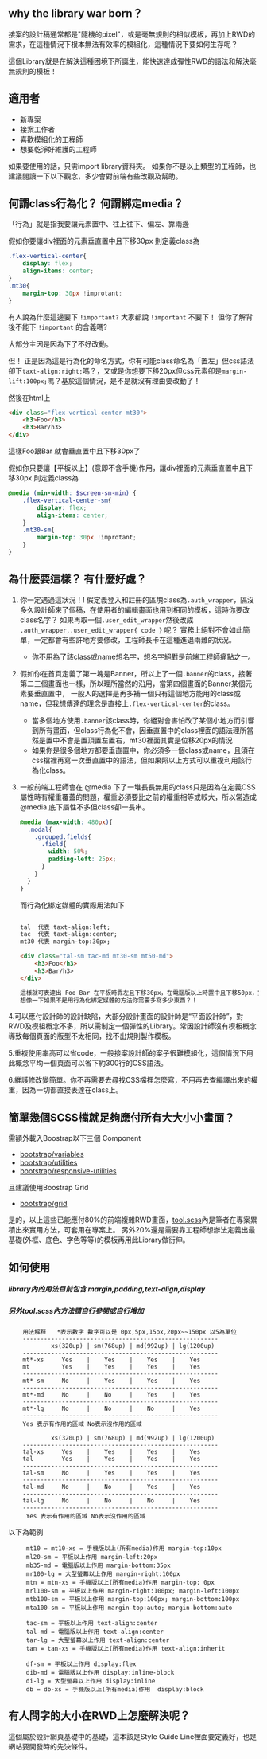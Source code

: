 ## **why the library war born？**
接案的設計稿通常都是"隨機的pixel"，或是毫無規則的相似模板，再加上RWD的需求，在這種情況下根本無法有效率的模組化，這種情況下要如何生存呢？

這個Library就是在解決這種困境下所誕生，能快速達成彈性RWD的語法和解決毫無規則的模板！

## **適用者**
* 新專案
* 接案工作者
* 喜歡模組化的工程師
* 想要乾淨好維護的工程師

如果要使用的話，只需import library資料夾。
如果你不是以上類型的工程師，也建議閱讀一下以下觀念，多少會對前端有些改觀及幫助。


## **何謂class行為化？ 何謂綁定media？**

「行為」就是指我要讓元素置中、往上往下、偏左、靠兩邊

假如你要讓div裡面的元素垂直置中且下移30px 則定義class為
```scss
.flex-vertical-center{
    display: flex;
    align-items: center;
}
.mt30{
    margin-top: 30px !improtant;
}
```
有人說為什麼這邊要下 `!important?` 大家都說 `!important` 不要下！
但你了解背後不能下 `!important` 的含義嗎? 

大部分主因是因為下了不好改動。

但！ 正是因為這是行為化的命名方式，你有可能class命名為「置左」但css語法卻下`taxt-align:right;`嗎？，又或是你想要下移20px但css元素卻是`margin-lift:100px;`嗎？基於這個情況，是不是就沒有理由要改動了！



然後在html上
```html
<div class="flex-vertical-center mt30">
    <h3>Foo</h3>
    <h3>Bar/h3>
</div>
```
這樣Foo跟Bar 就會垂直置中且下移30px了


假如你只要讓【平板以上】(意即不含手機)作用，讓div裡面的元素垂直置中且下移30px 則定義class為
```scss
@media (min-width: $screen-sm-min) {
    .flex-vertical-center-sm{
        display: flex;
        align-items: center;
    }
    .mt30-sm{
        margin-top: 30px !improtant;
    }
}
```
## **為什麼要這樣？ 有什麼好處？**

1. 你一定遇過這狀況！! 假定義登入和註冊的區塊class為`.auth_wrapper`，隔沒多久設計師來了個稿，在使用者的編輯畫面也用到相同的模板，這時你要改class名字？
如果再取一個`.user_edit_wrapper`然後改成 `.auth_wrapper,.user_edit_wrapper{ code }` 呢？
實務上絕對不會如此簡單，一定都會有些許地方要修改，工程師長卡在這種進退兩難的狀況。

    * 你不用為了該class或name想名字，想名字絕對是前端工程師痛點之一。

2. 假如你在首頁定義了第一塊是Banner，所以上了一個`.banner`的class，接著第二三個畫面也一樣，所以理所當然的沿用，當第四個畫面的Banner某個元素要垂直置中，
一般人的選擇是再多補一個只有這個地方能用的class或name，但我想傳達的理念是直接上`.flex-vertical-center`的class。

    * 當多個地方使用`.banner`該class時，你絕對會害怕改了某個小地方而引響到所有畫面，但class行為化不會，因垂直置中的class裡面的語法理所當然是置中不會是置頂置左置右，mt30裡面其實是位移20px的情況
    * 如果你是很多個地方都要垂直置中，你必須多一個class或name，且須在css檔裡再寫一次垂直置中的語法，但如果照以上方式可以重複利用該行為化class。

3. 一般前端工程師會在 @media 下了一堆長長無用的class只是因為在定義CSS屬性時有權重覆蓋的問題，權重必須要比之前的權重相等或較大，所以常造成 @media 底下屬性不多但class卻一長串。
    ```scss
    @media (max-width: 480px){
      .modal{
        .grouped.fields{
          .field{
            width: 50%;
            padding-left: 25px;
          }
        }
      }
    }
    ```
    而行為化綁定媒體的實際用法如下    
    ```html
    
    tal  代表 taxt-align:left;
    tac  代表 taxt-align:center;
    mt30 代表 margin-top:30px;
    
    <div class="tal-sm tac-md mt30-sm mt50-md">
        <h3>Foo</h3>
        <h3>Bar/h3>
    </div>
    
    這樣就可表達出 Foo Bar 在平板時靠左且下移30px，在電腦版以上時置中且下移50px，完全不用再多寫任何CSS及class  
    想像一下如果不是用行為化綁定媒體的方法你需要多寫多少東西？！
    ```

4.可以應付設計師的設計缺陷，大部分設計畫面的設計師是“平面設計師”，對RWD及模組概念不多，所以需制定一個彈性的Library。常因設計師沒有模板概念導致每個頁面的版型不太相同，找不出規則製作模板。

5.重複使用率高可以省code，一般接案設計師的案子很難模組化，這個情況下用此概念平均一個頁面可以省下約300行的CSS語法。

6.維護修改變簡單。你不再需要去尋找CSS檔裡怎麼寫，不用再去查編譯出來的權重，因為一切都直接表達在class上。

## **簡單幾個SCSS檔就足夠應付所有大大小小畫面？**
需額外載入Boostrap以下三個 Component
* [bootstrap/variables](https://github.com/twbs/bootstrap/blob/v4-dev/scss/_variables.scss)
* [bootstrap/utilities](https://github.com/twbs/bootstrap/tree/v4-dev/scss/utilities)
* [bootstrap/responsive-utilities](http://getbootstrap.com/css/#responsive-utilities)

且建議使用Boostrap Grid
* [bootstrap/grid](https://github.com/twbs/bootstrap/blob/v4-dev/scss/bootstrap-grid.scss)

是的，以上這些已能應付80%的前端複雜RWD畫面，[tool.scss](https://github.com/lustan3216/Behavior-Bind-Media/blob/master/tool.scss)內是筆者在專案累積出來實用方法，可套用在專案上。
另外20%還是需要靠工程師想辦法定義出最基礎(外框、底色、字色等等)的模板再用此Library做衍伸。


## **如何使用**
##### library內的用法目前包含 margin,padding,text-align,display
##### 另外tool.scss內方法請自行參閱或自行增加
```
    用法解釋   *表示數字 數字可以是 0px,5px,15px,20px~~150px 以5為單位
    -------------------------------------------------------
            xs(320up) | sm(768up) | md(992up) | lg(1200up)
    -------------------------------------------------------
    mt*-xs     Yes    |    Yes    |    Yes    |    Yes
    mt         Yes    |    Yes    |    Yes    |    Yes
    -------------------------------------------------------
    mt*-sm     No     |    Yes    |    Yes    |    Yes
    -------------------------------------------------------
    mt*-md     No     |    No     |    Yes    |    Yes
    -------------------------------------------------------
    mt*-lg     No     |    No     |    No     |    Yes
    -------------------------------------------------------
    Yes 表示有作用的區域 No表示沒作用的區域
    
            xs(320up) | sm(768up) | md(992up) | lg(1200up)
    -------------------------------------------------------
    tal-xs     Yes    |    Yes    |    Yes    |    Yes
    tal        Yes    |    Yes    |    Yes    |    Yes
    -------------------------------------------------------
    tal-sm     No     |    Yes    |    Yes    |    Yes
    -------------------------------------------------------
    tal-md     No     |    No     |    Yes    |    Yes
    -------------------------------------------------------
    tal-lg     No     |    No     |    No     |    Yes
    -------------------------------------------------------    
     Yes 表示有作用的區域 No表示沒作用的區域
``` 

以下為範例 
``` 
     mt10 = mt10-xs = 手機版以上(所有media)作用 margin-top:10px 
     ml20-sm = 平板以上作用 margin-left:20px
     mb35-md = 電腦版以上作用 margin-bottom:35px
     mr100-lg = 大型螢幕以上作用 margin-right:100px
     mtn = mtn-xs = 手機版以上(所有media)作用 margin-top: 0px
     mrl100-sm = 平板以上作用 margin-right:100px; margin-left:100px
     mtb100-sm = 平板以上作用 margin-top:100px; margin-bottom:100px
     mta100-sm = 平板以上作用 margin-top:auto; margin-bottom:auto
``` 
``` 
     tac-sm = 平板以上作用 text-align:center
     tal-md = 電腦版以上作用 text-align:center
     tar-lg = 大型螢幕以上作用 text-align:center
     tan = tan-xs = 手機版以上(所有media)作用 text-align:inherit
``` 
``` 
     df-sm = 平板以上作用 display:flex
     dib-md = 電腦版以上作用 display:inline-block
     di-lg = 大型螢幕以上作用 display:inline
     db = db-xs = 手機版以上(所有media)作用  display:block
```      

## **有人問字的大小在RWD上怎麼解決呢？**
這個屬於設計網頁基礎中的基礎，這本該是Style Guide Line裡面要定義好，也是網站要開發時的先決條件。
